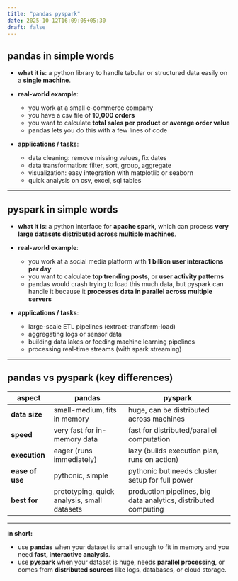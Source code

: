 ```yaml
---
title: "pandas pyspark"
date: 2025-10-12T16:09:05+05:30
draft: false
---
```


## **pandas in simple words**

- **what it is**: a python library to handle tabular or structured data easily on a **single machine**.

- **real-world example**:

  - you work at a small e-commerce company
  - you have a csv file of **10,000 orders**
  - you want to calculate **total sales per product** or **average order value**
  - pandas lets you do this with a few lines of code

- **applications / tasks**:

  - data cleaning: remove missing values, fix dates
  - data transformation: filter, sort, group, aggregate
  - visualization: easy integration with matplotlib or seaborn
  - quick analysis on csv, excel, sql tables

---

## **pyspark in simple words**

- **what it is**: a python interface for **apache spark**, which can process **very large datasets distributed across multiple machines**.

- **real-world example**:

  - you work at a social media platform with **1 billion user interactions per day**
  - you want to calculate **top trending posts**, or **user activity patterns**
  - pandas would crash trying to load this much data, but pyspark can handle it because it **processes data in parallel across multiple servers**

- **applications / tasks**:

  - large-scale ETL pipelines (extract-transform-load)
  - aggregating logs or sensor data
  - building data lakes or feeding machine learning pipelines
  - processing real-time streams (with spark streaming)

---

## **pandas vs pyspark (key differences)**

| aspect          | pandas                                      | pyspark                                                         |
| --------------- | ------------------------------------------- | --------------------------------------------------------------- |
| **data size**   | small-medium, fits in memory                | huge, can be distributed across machines                        |
| **speed**       | very fast for in-memory data                | fast for distributed/parallel computation                       |
| **execution**   | eager (runs immediately)                    | lazy (builds execution plan, runs on action)                    |
| **ease of use** | pythonic, simple                            | pythonic but needs cluster setup for full power                 |
| **best for**    | prototyping, quick analysis, small datasets | production pipelines, big data analytics, distributed computing |

---

**in short:**

- use **pandas** when your dataset is small enough to fit in memory and you need **fast, interactive analysis**.
- use **pyspark** when your dataset is huge, needs **parallel processing**, or comes from **distributed sources** like logs, databases, or cloud storage.
